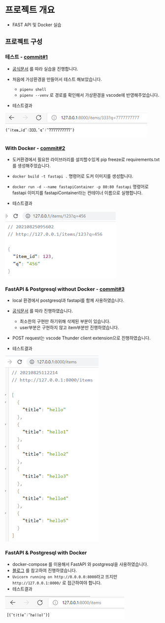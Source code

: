 # 프로젝트 개요

- FAST API 및 Docker 실습

## 프로젝트 구성

### 테스트 - [commit#1](https://github.com/ehddnr301/fastapi_docker/commit/6de4ec95a080cb38c93c7fbc04b769e7a66ab4e0)

- [공식문서](https://fastapi.tiangolo.com/deployment/docker/#raspberry-pi-and-other-architectures) 를 따라 실습을 진행합니다.

- 처음에 가상환경을 만들어서 테스트 해보았습니다.
    - `pipenv shell`
    - `pipenv --venv` 로 경로를 확인해서 가상환경을 vscode에 반영해주었습니다.

- 테스트결과

![테스트이미지](./image/test_image1.png)

### With Docker - [commit#2](https://github.com/ehddnr301/fastapi_docker/commit/23909356148f189ef64ce9e2bb227aabd9c3a635)

- 도커환경에서 필요한 라이브러리를 설치할수있게 pip freeze로 requirements.txt를 생성해주었습니다.
- `docker build -t fastapi .` 명령어로 도커 이미지를 생성합니다.
- `docker run -d --name fastapiContainer -p 80:80 fastapi` 명령어로 fastapi 이미지를 fastapiContainer라는 컨테이너 이름으로 실행합니다.

- 테스트결과

![테스트이미지](./image/test_image2.png)

### FastAPI & Postgresql without Docker - [commit#3](https://github.com/ehddnr301/fastapi_docker/commit/439cd2a28ca2f97414bab8964e63381ddc7cd308)

- local 환경에서 postgresql과 fastapi를 함께 사용하였습니다.
- [공식문서](https://fastapi.tiangolo.com/tutorial/sql-databases/) 를 따라 진행하였습니다.
    - 최소한의 구현만 하기위해 삭제된 부분이 있습니다.
    - user부분은 구현하지 않고 item부분만 진행하였습니다.
- POST request는 vscode Thunder client extension으로 진행하였습니다.

- 테스트결과

![테스트이미지](./image/test_image3.png)

### FastAPI & Postgresql with Docker

- docker-compose 를 이용해서 FastAPI 와 postgresql을 사용하였습니다.
- [블로그](https://www.44bits.io/ko/post/almost-perfect-development-environment-with-docker-and-docker-compose) 를 참고하여 진행하였습니다.
- `Uvicorn running on http://0.0.0.0:8000`라고 뜨지만 `http://127.0.0.1:8000/` 로 접근하여야 합니다.
- 테스트결과

![테스트이미지](./image/test_image4.png)
